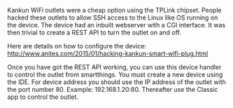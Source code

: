 Kankun WiFi outlets were a cheap option using the TPLink chipset. People hacked these outlets to allow SSH access to the Linux like OS
running on the device. The device had an inbuilt webserver with a CGI interface. It was then trivial to create a REST API to turn the outlet on and off.

Here are details on how to configure the device:
http://www.anites.com/2015/01/hacking-kankun-smart-wifi-plug.html

Once you have got the REST API working, you can use this device handler to control the outlet from smartthings. You must create a
new device using the IDE. For device address you should use the IP address of the outlet with the port number 80. Example: 192.168.1.20:80.
Thereafter use the Classic app to control the outlet.
